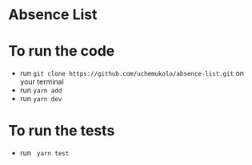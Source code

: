 # Absence List

# To run the code
- run `git clone https://github.com/uchemukolo/absence-list.git` on your terminal
- run `yarn add`
- run `yarn dev`

# To run the tests
- run ` yarn test`
